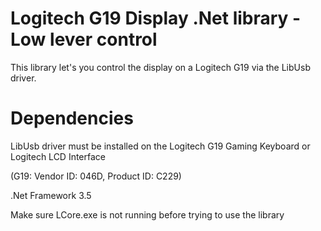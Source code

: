 # Logitech G19 Display .Net library - Low lever control

This library let's you control the display on a Logitech G19 via the LibUsb driver.

# Dependencies
 LibUsb driver must be installed on the Logitech G19 Gaming Keyboard or Logitech LCD Interface
 
 (G19: Vendor ID: 046D, Product ID: C229)
 
 
 .Net Framework 3.5






Make sure LCore.exe is not running before trying to use the library